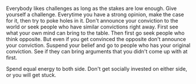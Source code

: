 
Everybody likes challenges as long as the stakes are low enough. Give yourself a challenge.  Everytime you have a strong opinion, make the case for it, then try to poke holes in it. Don't announce your conviction to the world or seek people who have similar convictions right away. First see what your own mind can bring to the table. Then first go seek people who think opposite. But even if you get convinced the opposite don't announce your conviction. Suspend your belief and go to people who has your original conviction. See if they can bring arguments that you didn't come up with at first.

Spend equal energy to both side. Don't get socially invested on either side, or you will get stuck.